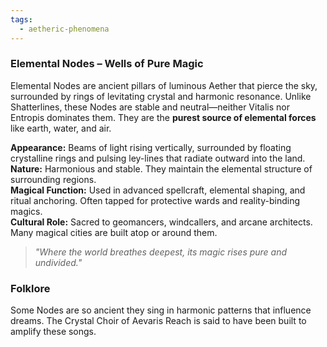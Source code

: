```yaml
---
tags:
  - aetheric-phenomena
---
```

### Elemental Nodes – Wells of Pure Magic

Elemental Nodes are ancient pillars of luminous Aether that pierce the sky, surrounded by rings of levitating crystal and harmonic resonance. Unlike Shatterlines, these Nodes are stable and neutral—neither Vitalis nor Entropis dominates them. They are the **purest source of elemental forces** like earth, water, and air.

**Appearance:** Beams of light rising vertically, surrounded by floating crystalline rings and pulsing ley-lines that radiate outward into the land.  
**Nature:** Harmonious and stable. They maintain the elemental structure of surrounding regions.  
**Magical Function:** Used in advanced spellcraft, elemental shaping, and ritual anchoring. Often tapped for protective wards and reality-binding magics.  
**Cultural Role:** Sacred to geomancers, windcallers, and arcane architects. Many magical cities are built atop or around them.

> _"Where the world breathes deepest, its magic rises pure and undivided."_

### Folklore
Some Nodes are so ancient they sing in harmonic patterns that influence dreams. The Crystal Choir of Aevaris Reach is said to have been built to amplify these songs.